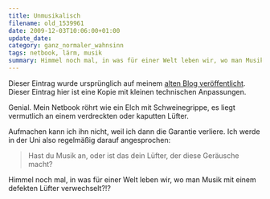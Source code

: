 ```yaml
---
title: Unmusikalisch
filename: old_1539961
date: 2009-12-03T10:06:00+01:00
update_date:
category: ganz_normaler_wahnsinn
tags: netbook, lärm, musik
summary: Himmel noch mal, in was für einer Welt leben wir, wo man Musik mit einem defekten Lüfter verwechselt?!?
---
```

Dieser Eintrag wurde ursprünglich auf meinem [alten Blog veröffentlicht](https://stu.blogger.de/stories/1539961/). Dieser Eintrag hier ist eine Kopie mit kleinen technischen Anpassungen.

Genial. Mein Netbook röhrt wie ein Elch mit Schweinegrippe, es liegt vermutlich an einem verdreckten oder kaputten Lüfter.

Aufmachen kann ich ihn nicht, weil ich dann die Garantie verliere. Ich werde in der Uni also regelmäßig darauf angesprochen:

> Hast du Musik an, oder ist das dein Lüfter, der diese Geräusche macht?

Himmel noch mal, in was für einer Welt leben wir, wo man Musik mit einem defekten Lüfter verwechselt?!?
